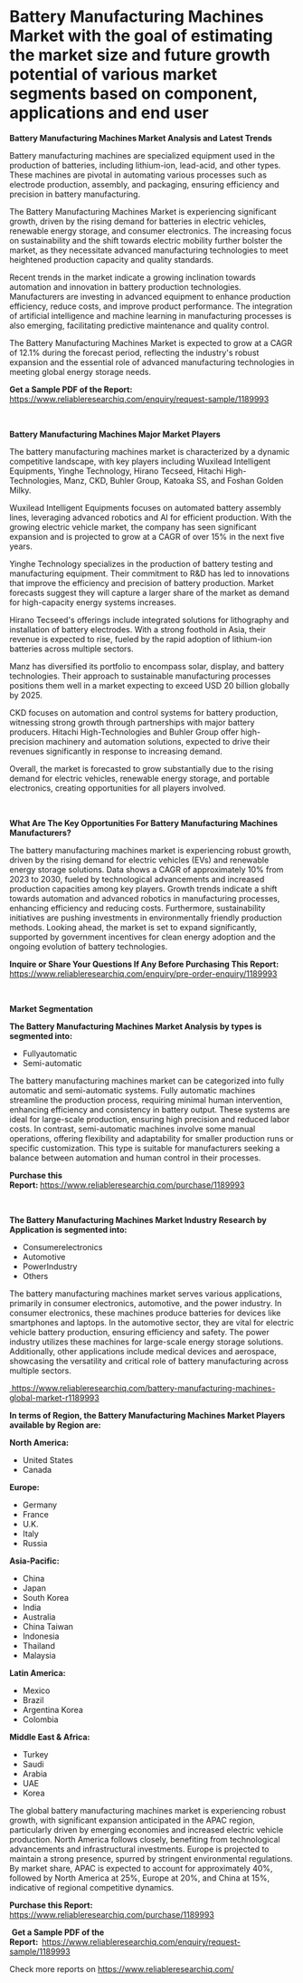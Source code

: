 <p><h1>Battery Manufacturing Machines Market with the goal of estimating the market size and future growth potential of various market segments based on component, applications and end user</h1></p><p><strong>Battery Manufacturing Machines Market Analysis and Latest Trends</strong></p>
<p><p>Battery manufacturing machines are specialized equipment used in the production of batteries, including lithium-ion, lead-acid, and other types. These machines are pivotal in automating various processes such as electrode production, assembly, and packaging, ensuring efficiency and precision in battery manufacturing.</p><p>The Battery Manufacturing Machines Market is experiencing significant growth, driven by the rising demand for batteries in electric vehicles, renewable energy storage, and consumer electronics. The increasing focus on sustainability and the shift towards electric mobility further bolster the market, as they necessitate advanced manufacturing technologies to meet heightened production capacity and quality standards.</p><p>Recent trends in the market indicate a growing inclination towards automation and innovation in battery production technologies. Manufacturers are investing in advanced equipment to enhance production efficiency, reduce costs, and improve product performance. The integration of artificial intelligence and machine learning in manufacturing processes is also emerging, facilitating predictive maintenance and quality control.</p><p>The Battery Manufacturing Machines Market is expected to grow at a CAGR of 12.1% during the forecast period, reflecting the industry's robust expansion and the essential role of advanced manufacturing technologies in meeting global energy storage needs.</p></p>
<p><strong>Get a Sample PDF of the Report:&nbsp;</strong> <a href="https://www.reliableresearchiq.com/enquiry/request-sample/1189993?utm_campaign=3006&utm_medium=2&utm_source=Github&utm_content=ia&utm_term=10042025&utm_id=battery-manufacturing-machines">https://www.reliableresearchiq.com/enquiry/request-sample/1189993</a></p>
<p>&nbsp;</p>
<p><strong>Battery Manufacturing Machines Major Market Players</strong></p>
<p><p>The battery manufacturing machines market is characterized by a dynamic competitive landscape, with key players including Wuxilead Intelligent Equipments, Yinghe Technology, Hirano Tecseed, Hitachi High-Technologies, Manz, CKD, Buhler Group, Katoaka SS, and Foshan Golden Milky. </p><p>Wuxilead Intelligent Equipments focuses on automated battery assembly lines, leveraging advanced robotics and AI for efficient production. With the growing electric vehicle market, the company has seen significant expansion and is projected to grow at a CAGR of over 15% in the next five years.</p><p>Yinghe Technology specializes in the production of battery testing and manufacturing equipment. Their commitment to R&D has led to innovations that improve the efficiency and precision of battery production. Market forecasts suggest they will capture a larger share of the market as demand for high-capacity energy systems increases.</p><p>Hirano Tecseed's offerings include integrated solutions for lithography and installation of battery electrodes. With a strong foothold in Asia, their revenue is expected to rise, fueled by the rapid adoption of lithium-ion batteries across multiple sectors.</p><p>Manz has diversified its portfolio to encompass solar, display, and battery technologies. Their approach to sustainable manufacturing processes positions them well in a market expecting to exceed USD 20 billion globally by 2025.</p><p>CKD focuses on automation and control systems for battery production, witnessing strong growth through partnerships with major battery producers. Hitachi High-Technologies and Buhler Group offer high-precision machinery and automation solutions, expected to drive their revenues significantly in response to increasing demand.</p><p>Overall, the market is forecasted to grow substantially due to the rising demand for electric vehicles, renewable energy storage, and portable electronics, creating opportunities for all players involved.</p></p>
<p>&nbsp;</p>
<p><strong>What Are The Key Opportunities For Battery Manufacturing Machines Manufacturers?</strong></p>
<p><p>The battery manufacturing machines market is experiencing robust growth, driven by the rising demand for electric vehicles (EVs) and renewable energy storage solutions. Data shows a CAGR of approximately 10% from 2023 to 2030, fueled by technological advancements and increased production capacities among key players. Growth trends indicate a shift towards automation and advanced robotics in manufacturing processes, enhancing efficiency and reducing costs. Furthermore, sustainability initiatives are pushing investments in environmentally friendly production methods. Looking ahead, the market is set to expand significantly, supported by government incentives for clean energy adoption and the ongoing evolution of battery technologies.</p></p>
<p><strong>Inquire or Share Your Questions If Any Before Purchasing This Report:</strong> <a href="https://www.reliableresearchiq.com/enquiry/pre-order-enquiry/1189993?utm_campaign=3006&utm_medium=2&utm_source=Github&utm_content=ia&utm_term=10042025&utm_id=battery-manufacturing-machines">https://www.reliableresearchiq.com/enquiry/pre-order-enquiry/1189993</a></p>
<p>&nbsp;</p>
<p><strong>Market Segmentation</strong></p>
<p><strong>The Battery Manufacturing Machines Market Analysis by types is segmented into:</strong></p>
<p><ul><li>Fullyautomatic</li><li>Semi-automatic</li></ul></p>
<p><p>The battery manufacturing machines market can be categorized into fully automatic and semi-automatic systems. Fully automatic machines streamline the production process, requiring minimal human intervention, enhancing efficiency and consistency in battery output. These systems are ideal for large-scale production, ensuring high precision and reduced labor costs. In contrast, semi-automatic machines involve some manual operations, offering flexibility and adaptability for smaller production runs or specific customization. This type is suitable for manufacturers seeking a balance between automation and human control in their processes.</p></p>
<p><strong>Purchase this Report:&nbsp;</strong><a href="https://www.reliableresearchiq.com/purchase/1189993?utm_campaign=3006&utm_medium=2&utm_source=Github&utm_content=ia&utm_term=10042025&utm_id=battery-manufacturing-machines">https://www.reliableresearchiq.com/purchase/1189993</a></p>
<p>&nbsp;</p>
<p><strong>The Battery Manufacturing Machines Market Industry Research by Application is segmented into:</strong></p>
<p><ul><li>Consumerelectronics</li><li>Automotive</li><li>PowerIndustry</li><li>Others</li></ul></p>
<p><p>The battery manufacturing machines market serves various applications, primarily in consumer electronics, automotive, and the power industry. In consumer electronics, these machines produce batteries for devices like smartphones and laptops. In the automotive sector, they are vital for electric vehicle battery production, ensuring efficiency and safety. The power industry utilizes these machines for large-scale energy storage solutions. Additionally, other applications include medical devices and aerospace, showcasing the versatility and critical role of battery manufacturing across multiple sectors.</p></p>
<p><a href="https://www.reliableresearchiq.com/battery-manufacturing-machines-global-market-r1189993?utm_campaign=3006&utm_medium=2&utm_source=Github&utm_content=ia&utm_term=10042025&utm_id=battery-manufacturing-machines">&nbsp;https://www.reliableresearchiq.com/battery-manufacturing-machines-global-market-r1189993</a></p>
<p><strong>In terms of Region, the Battery Manufacturing Machines Market Players available by Region are:</strong></p>
<p>
    <p> <strong> North America: </strong>
        <ul>
            <li>United States</li>
            <li>Canada</li>
        </ul>
        </p> 
    <p> <strong> Europe: </strong>
        <ul>
            <li>Germany</li>
            <li>France</li>
            <li>U.K.</li>
            <li>Italy</li>
            <li>Russia</li>
        </ul>
        </p> 
    <p> <strong> Asia-Pacific: </strong>
        <ul>
            <li>China</li>
            <li>Japan</li>
            <li>South Korea</li>
            <li>India</li>
            <li>Australia</li>
            <li>China Taiwan</li>
            <li>Indonesia</li>
            <li>Thailand</li>
            <li>Malaysia</li>
        </ul>
        </p> 
    <p> <strong> Latin America: </strong>
        <ul>
            <li>Mexico</li>
            <li>Brazil</li>
            <li>Argentina Korea</li>
            <li>Colombia</li>
        </ul>
        </p> 
    <p> <strong> Middle East & Africa: </strong>
        <ul>
            <li>Turkey</li>
            <li>Saudi</li>
            <li>Arabia</li>
            <li>UAE</li>
            <li>Korea</li>
        </ul>
    </p>
    </p>
<p><p>The global battery manufacturing machines market is experiencing robust growth, with significant expansion anticipated in the APAC region, particularly driven by emerging economies and increased electric vehicle production. North America follows closely, benefiting from technological advancements and infrastructural investments. Europe is projected to maintain a strong presence, spurred by stringent environmental regulations. By market share, APAC is expected to account for approximately 40%, followed by North America at 25%, Europe at 20%, and China at 15%, indicative of regional competitive dynamics.</p></p>
<p><strong>Purchase this Report: </strong><a href="https://www.reliableresearchiq.com/purchase/1189993?utm_campaign=3006&utm_medium=2&utm_source=Github&utm_content=ia&utm_term=10042025&utm_id=battery-manufacturing-machines">https://www.reliableresearchiq.com/purchase/1189993</a></p>
<p>&nbsp;<strong>Get a Sample PDF of the Report:&nbsp;&nbsp;</strong><a href="https://www.reliableresearchiq.com/enquiry/request-sample/1189993?utm_campaign=3006&utm_medium=2&utm_source=Github&utm_content=ia&utm_term=10042025&utm_id=battery-manufacturing-machines">https://www.reliableresearchiq.com/enquiry/request-sample/1189993</a></p>
<p><strong></strong></p>
<p>Check more reports on <a href="https://www.reliableresearchiq.com/?utm_campaign=3006&utm_medium=2&utm_source=Github&utm_content=ia&utm_term=10042025&utm_id=battery-manufacturing-machines">https://www.reliableresearchiq.com/</a></p>